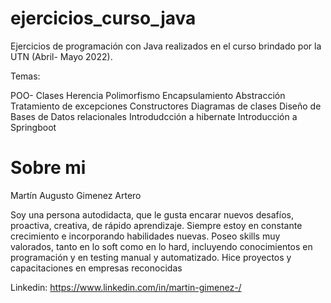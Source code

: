 # ejercicios_curso_java
Ejercicios de programación con Java realizados en el curso brindado por la UTN (Abril- Mayo 2022).

Temas:

POO-
Clases
Herencia
Polimorfismo
Encapsulamiento
Abstracción
Tratamiento de excepciones
Constructores
Diagramas de clases
Diseño de Bases de Datos relacionales
Introdudcción a hibernate
Introducción a Springboot

# Sobre mi
Martín Augusto Gimenez Artero

Soy una persona autodidacta, que le gusta encarar nuevos
desafíos, proactiva, creativa, de rápido aprendizaje.
Siempre estoy en constante crecimiento e incorporando
habilidades nuevas. Poseo skills muy valorados, tanto en lo
soft como en lo hard, incluyendo conocimientos
en programación y en testing manual y automatizado. Hice proyectos y capacitaciones en empresas reconocidas

Linkedin:
https://www.linkedin.com/in/martin-gimenez-/
